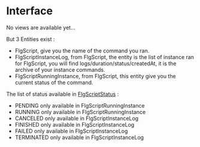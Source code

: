 Interface
=========

No views are available yet...

But 3 Entities exist :
- FlgScript, give you the name of the command you ran.
- FlgScriptInstanceLog, from FlgScript, the entity is the list of instance ran for FlgScript, you will find logs/duration/status/createdAt, it is the archive of your instance commands.
- FlgScriptRunningInstance, from FlgScript, this entity give you the current status of the command.

The list of status available in [FlgScriptStatus](../../Model/FlgScriptStatus.php) :
- PENDING only available in FlgScriptRunningInstance
- RUNNING only available in FlgScriptRunningInstance
- CANCELED only available in FlgScriptInstanceLog
- FINISHED only available in FlgScriptInstanceLog
- FAILED only available in FlgScriptInstanceLog
- TERMINATED only available in FlgScriptInstanceLog